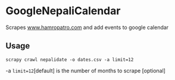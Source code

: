 # GoogleNepaliCalendar

Scrapes www.hamropatro.com and add events to google calendar

## Usage

```scrapy crawl nepalidate -o dates.csv -a limit=12```

-a `limit=12`[default] is the number of months to scrape [optional]